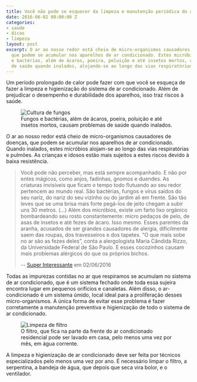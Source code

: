 ```yaml
---
title: Você não pode se esquecer da limpeza e manutenção periódica do ar-condicionado
date: 2016-06-02 00:00:00 Z
categories:
- saude
- dicas
- limpeza
layout: post
excerpt: O ar ao nosso redor está cheio de micro-organismos causadores de doenças,
  que podem se acumular nos aparelhos de ar condicionado. Estes micróbios, como fungos
  e bactérias, além de ácaros, poeira, poluição e até insetos mortos, causam problemas
  de saúde quando inalados, alojando-se ao longo das vias respiratórias e pulmões.
---
```


Um período prolongado de calor pode fazer com que você se esqueça de fazer a limpeza e higienização do sistema de ar condicionado. Além de prejudicar o desempenho e durabilidade dos aparelhos, isso traz riscos à saúde.

<figure class="grid">
    <div class="cell">
        <img src="https://c2.staticflickr.com/8/7388/27146501680_c6113c6494_o.jpg" alt="Cultura de fungos">
    </div>
    <figcaption class="cell">Fungos e bactérias, além de ácaros, poeira, poluição e até insetos mortos, causam problemas de saúde quando inalados.</figcaption>
</figure>

O ar ao nosso redor está cheio de micro-organismos causadores de doenças, que podem se acumular nos aparelhos de ar condicionado. Quando inalados, estes micróbios alojam-se ao longo das vias respiratórias e pulmões. As crianças e idosos estão mais sujeitos a estes riscos devido à baixa resistência.

> Você pode não perceber, mas está sempre acompanhado. E não por entes mágicos, como anjos, fadinhas, gnomos e duendes. As criaturas invisíveis que ficam o tempo todo flutuando ao seu redor pertencem ao mundo real. São bactérias, fungos e vírus saídos do seu nariz, do nariz do seu vizinho ou do jardim ali em frente. São tão leves que se uma brisa mais forte pegá-los de jeito chegam a subir uns 30 metros. (...) Além dos micróbios, existe um farto lixo orgânico bombardeando seu rosto constantemente: micro pedaços de pelo, de asas de insetos e até fezes de ácaro. Isso mesmo. Esses parentes da aranha, acusados de ser grandes causadores de alergia, dificilmente saem das roupas, dos travesseiros e dos tapetes. “O que mais sobe no ar são as fezes deles”, conta a alergologista Maria Cândida Rizzo, da Universidade Federal de São Paulo. E esses cocozinhos causam mais problemas alérgicos do que os próprios bichos.
> 
> -- [Super Interessante](http://super.abril.com.br/ciencia/microorganismos-o-incrivel-zoo-do-ar) em 02/06/2016

Todas as impurezas contidas no ar que respiramos se acumulam no sistema de ar condicionado, que é um sistema fechado onde toda essa sujeira encontra lugar em pequenos orifícios e canaletas. Além disso, o ar-condicionado é um sistema úmido, local ideal para a proliferação desses micro-organismos. A única forma de evitar esse problema é fazer corretamente a manutenção preventiva e higienização de todo o sistema de ar condicionado.

<figure class="grid">
    <div class="cell">
        <img src="https://c2.staticflickr.com/8/7677/27422564365_76f7036188_c.jpg" alt="Limpeza de filtro">
    </div>
    <figcaption class="cell">O filtro, que fica na parte da frente do ar condicionado residencial pode ser lavado em casa, pelo menos uma vez por mês, em água corrente.</figcaption>
</figure>

A limpeza e higienização de ar condicionado deve ser feita por técnicos especializados pelo menos uma vez por ano. É necessário limpar o filtro, a serpentina, a bandeja de água, que depois que seca vira bolor, e o ventilador.

